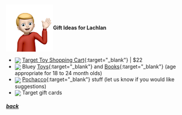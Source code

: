 <img src="assets/images/lachlan2.png" align="center" width="128" >**Gift Ideas for Lachlan**

- <a href="https://www.target.com/p/target-toy-shopping-cart/-/A-84828748" target="_blank"><img src="https://target.scene7.com/is/image/Target/GUEST_4b66005b-e134-4e6c-b46b-61f7acd4fca8?wid=1000&hei=1000&qlt=80&fmt=webp" align="center" width="64" ></a> [Target Toy Shopping Cart](https://www.target.com/p/target-toy-shopping-cart/-/A-84828748){:target="\_blank"} |
  $22
- <a href="https://www.target.com/s?searchTerm=bluey+toys" target="_blank"><img src="https://target.scene7.com/is/image/Target/GUEST_6c00c977-12af-4022-9ad7-c2da2987ca7f?wid=1000&hei=1000&qlt=80&fmt=webp" align="center" width="64" ></a> Bluey [Toys](https://www.target.com/s?searchTerm=bluey+toys){:target="\_blank"} and [Books](https://www.target.com/s?searchTerm=bluey+books){:target="\_blank"} (age appropriate for 18 to 24 month olds)
- <a href="https://www.sanrio.com/collections/pochacco" target="_blank"><img src="https://i.shgcdn.com/51dc1143-3eb9-4c73-af3b-62317b1917ef/-/format/auto/-/preview/3000x3000/-/quality/lighter/" align="center" width="64" ></a> [Pochacco](https://www.sanrio.com/collections/pochacco){:target="\_blank"} stuff (let us know if you would like suggestions)
- <img src="https://www.justdrums.com/wp-content/uploads/2018/12/giftcard_image1.png" align="center" width="64"> Target gift cards

<!--
<a href="link" target="_blank"><img src="imagelink" align="center" width="64" ></a> [ItemName](link){:target="_blank"} |
$price
-->

##### [back](readme.md)
